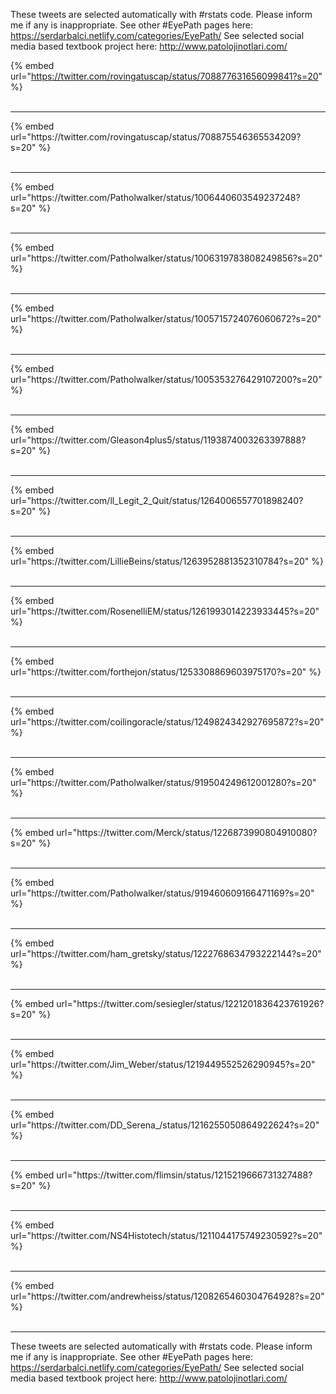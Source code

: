 

These tweets are selected automatically with #rstats code. Please inform me if any is inappropriate.
See other #EyePath pages here: https://serdarbalci.netlify.com/categories/EyePath/ 
See selected social media based textbook project here: http://www.patolojinotlari.com/

{% embed url="https://twitter.com/rovingatuscap/status/708877631656099841?s=20" %}<br>
<br>
<hr>
{% embed url="https://twitter.com/rovingatuscap/status/708875546365534209?s=20" %}<br>
<br>
<hr>
{% embed url="https://twitter.com/Patholwalker/status/1006440603549237248?s=20" %}<br>
<br>
<hr>
{% embed url="https://twitter.com/Patholwalker/status/1006319783808249856?s=20" %}<br>
<br>
<hr>
{% embed url="https://twitter.com/Patholwalker/status/1005715724076060672?s=20" %}<br>
<br>
<hr>
{% embed url="https://twitter.com/Patholwalker/status/1005353276429107200?s=20" %}<br>
<br>
<hr>
{% embed url="https://twitter.com/Gleason4plus5/status/1193874003263397888?s=20" %}<br>
<br>
<hr>
{% embed url="https://twitter.com/ll_Legit_2_Quit/status/1264006557701898240?s=20" %}<br>
<br>
<hr>
{% embed url="https://twitter.com/LillieBeins/status/1263952881352310784?s=20" %}<br>
<br>
<hr>
{% embed url="https://twitter.com/RosenelliEM/status/1261993014223933445?s=20" %}<br>
<br>
<hr>
{% embed url="https://twitter.com/forthejon/status/1253308869603975170?s=20" %}<br>
<br>
<hr>
{% embed url="https://twitter.com/coilingoracle/status/1249824342927695872?s=20" %}<br>
<br>
<hr>
{% embed url="https://twitter.com/Patholwalker/status/919504249612001280?s=20" %}<br>
<br>
<hr>
{% embed url="https://twitter.com/Merck/status/1226873990804910080?s=20" %}<br>
<br>
<hr>
{% embed url="https://twitter.com/Patholwalker/status/919460609166471169?s=20" %}<br>
<br>
<hr>
{% embed url="https://twitter.com/ham_gretsky/status/1222768634793222144?s=20" %}<br>
<br>
<hr>
{% embed url="https://twitter.com/sesiegler/status/1221201836423761926?s=20" %}<br>
<br>
<hr>
{% embed url="https://twitter.com/Jim_Weber/status/1219449552526290945?s=20" %}<br>
<br>
<hr>
{% embed url="https://twitter.com/DD_Serena_/status/1216255050864922624?s=20" %}<br>
<br>
<hr>
{% embed url="https://twitter.com/flimsin/status/1215219666731327488?s=20" %}<br>
<br>
<hr>
{% embed url="https://twitter.com/NS4Histotech/status/1211044175749230592?s=20" %}<br>
<br>
<hr>
{% embed url="https://twitter.com/andrewheiss/status/1208265460304764928?s=20" %}<br>
<br>
<hr>


These tweets are selected automatically with #rstats code. Please inform me if any is inappropriate.
See other #EyePath pages here: https://serdarbalci.netlify.com/categories/EyePath/ 
See selected social media based textbook project here: http://www.patolojinotlari.com/
